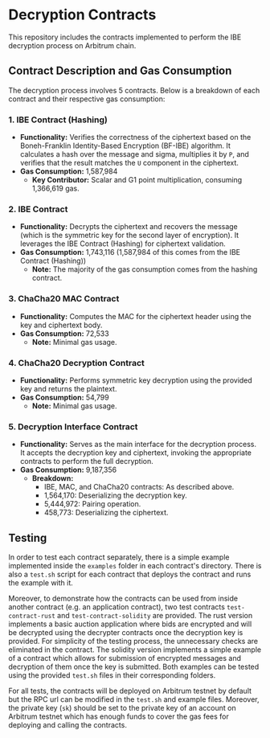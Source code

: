 # Decryption Contracts
This repository includes the contracts implemented to perform the IBE decryption process on Arbitrum chain. 

## Contract Description and Gas Consumption

The decryption process involves 5 contracts. Below is a breakdown of each contract and their respective gas consumption:

### 1. **IBE Contract (Hashing)**
- **Functionality:** Verifies the correctness of the ciphertext based on the Boneh-Franklin Identity-Based Encryption (BF-IBE) algorithm. It calculates a hash over the message and sigma, multiplies it by `P`, and verifies that the result matches the `U` component in the ciphertext.
- **Gas Consumption:** 1,587,984
  - **Key Contributor:** Scalar and G1 point multiplication, consuming 1,366,619 gas.

### 2. **IBE Contract**
- **Functionality:** Decrypts the ciphertext and recovers the message (which is the symmetric key for the second layer of encryption). It leverages the IBE Contract (Hashing) for ciphertext validation.
- **Gas Consumption:** 1,743,116 (1,587,984 of this comes from the IBE Contract (Hashing))
  - **Note:** The majority of the gas consumption comes from the hashing contract.

### 3. **ChaCha20 MAC Contract**
- **Functionality:** Computes the MAC for the ciphertext header using the key and ciphertext body.
- **Gas Consumption:** 72,533
  - **Note:** Minimal gas usage.

### 4. **ChaCha20 Decryption Contract**
- **Functionality:** Performs symmetric key decryption using the provided key and returns the plaintext.
- **Gas Consumption:** 54,799
  - **Note:** Minimal gas usage.

### 5. **Decryption Interface Contract**
- **Functionality:** Serves as the main interface for the decryption process. It accepts the decryption key and ciphertext, invoking the appropriate contracts to perform the full decryption.
- **Gas Consumption:** 9,187,356
  - **Breakdown:**
    - IBE, MAC, and ChaCha20 contracts: As described above.
    - 1,564,170: Deserializing the decryption key.
    - 5,444,972: Pairing operation.
    - 458,773: Deserializing the ciphertext.




## Testing
In order to test each contract separately, there is a simple example implemented inside the `examples` folder in each contract's directory. There is also a `test.sh` script for each contract that deploys the contract and runs the example with it. 

Moreover, to demonstrate how the contracts can be used from inside another contract (e.g. an application contract), two test contracts `test-contract-rust` and `test-contract-solidity` are provided. The rust version implements a basic auction application where bids are encrypted and will be decrypted using the decrypter contracts once the decryption key is provided. For simplicity of the testing process, the unnecessary checks are eliminated in the contract. 
The solidity version implements a simple example of a contract which allows for submission of encrypted messages and decryption of them once the key is submitted.
Both examples can be tested using the provided `test.sh` files in their corresponding folders.

For all tests, the contracts will be deployed on Arbitrum testnet by default but the RPC url can be modified in the `test.sh` and example files. Moreover, the private key (`sk`) should be set to the private key of an account on Arbitrum testnet which has enough funds to cover the gas fees for deploying and calling the contracts.

